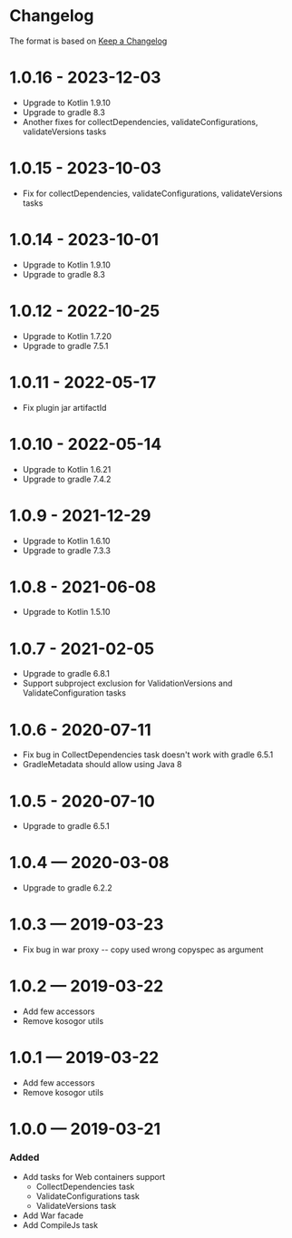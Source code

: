 # Changelog
The format is based on [Keep a Changelog](https://keepachangelog.com/en/1.0.0/)

# 1.0.16 - 2023-12-03
* Upgrade to Kotlin 1.9.10
* Upgrade to gradle 8.3
* Another fixes for collectDependencies, validateConfigurations, validateVersions tasks

# 1.0.15 - 2023-10-03
* Fix for collectDependencies, validateConfigurations, validateVersions tasks 

# 1.0.14 - 2023-10-01
* Upgrade to Kotlin 1.9.10
* Upgrade to gradle 8.3

# 1.0.12 - 2022-10-25
* Upgrade to Kotlin 1.7.20
* Upgrade to gradle 7.5.1

# 1.0.11 - 2022-05-17
* Fix plugin jar artifactId

# 1.0.10 - 2022-05-14
* Upgrade to Kotlin 1.6.21
* Upgrade to gradle 7.4.2

# 1.0.9 - 2021-12-29
* Upgrade to Kotlin 1.6.10
* Upgrade to gradle 7.3.3

# 1.0.8 - 2021-06-08
* Upgrade to Kotlin 1.5.10

# 1.0.7 - 2021-02-05
* Upgrade to gradle 6.8.1
* Support subproject exclusion for ValidationVersions and ValidateConfiguration tasks

# 1.0.6 - 2020-07-11
* Fix bug in CollectDependencies task doesn't work with gradle 6.5.1
* GradleMetadata should allow using Java 8 

# 1.0.5 - 2020-07-10
* Upgrade to gradle 6.5.1

# 1.0.4 — 2020-03-08
* Upgrade to gradle 6.2.2

# 1.0.3 — 2019-03-23
* Fix bug in war proxy -- copy used wrong copyspec as argument

# 1.0.2 — 2019-03-22
* Add few accessors
* Remove kosogor utils

# 1.0.1 — 2019-03-22
* Add few accessors
* Remove kosogor utils

# 1.0.0 — 2019-03-21
### Added
* Add tasks for Web containers support
    * CollectDependencies task
    * ValidateConfigurations task
    * ValidateVersions task
* Add War facade
* Add CompileJs task
